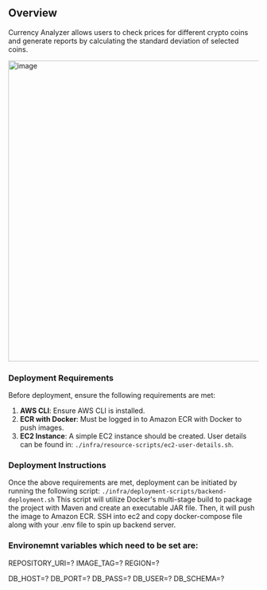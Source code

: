 ## Overview
Currency Analyzer allows users to check prices for different crypto coins and generate reports by calculating the standard deviation of selected coins.

<img width="604" alt="image" src="https://github.com/Lazar-crypto/currency-analyzer/assets/56827343/6b6b74bb-f80c-4fb9-b7b6-d1ba8baaf423">

### Deployment Requirements
Before deployment, ensure the following requirements are met:

1. **AWS CLI**: Ensure AWS CLI is installed.
2. **ECR with Docker**: Must be logged in to Amazon ECR with Docker to push images.
3. **EC2 Instance**: A simple EC2 instance should be created. User details can be found in: `./infra/resource-scripts/ec2-user-details.sh`.

### Deployment Instructions
Once the above requirements are met, deployment can be initiated by running the following script: `./infra/deployment-scripts/backend-deployment.sh`
This script will utilize Docker's multi-stage build to package the project with Maven and create an executable JAR file. Then, it will push the image to Amazon ECR.
SSH into ec2 and copy docker-compose file along with your .env file to spin up backend server.

### Environemnt variables which need to be set are:
REPOSITORY_URI=?
IMAGE_TAG=?
REGION=?

DB_HOST=?
DB_PORT=?
DB_PASS=?
DB_USER=?
DB_SCHEMA=?
